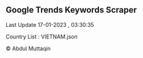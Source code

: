 

## Google Trends Keywords Scraper 
 
Last Update 17-01-2023 , 03:30:35

Country List :
VIETNAM.json



© Abdul Muttaqin 
